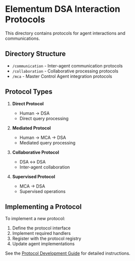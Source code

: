 # Elementum DSA Interaction Protocols

This directory contains protocols for agent interactions and communications.

## Directory Structure

- `/communication` - Inter-agent communication protocols
- `/collaboration` - Collaborative processing protocols
- `/mca` - Master Control Agent integration protocols

## Protocol Types

1. **Direct Protocol**
   - Human → DSA
   - Direct query processing

2. **Mediated Protocol**
   - Human → MCA → DSA
   - Mediated query processing

3. **Collaborative Protocol**
   - DSA ↔ DSA
   - Inter-agent collaboration

4. **Supervised Protocol**
   - MCA → DSA
   - Supervised operations

## Implementing a Protocol

To implement a new protocol:

1. Define the protocol interface
2. Implement required handlers
3. Register with the protocol registry
4. Update agent implementations

See the [Protocol Development Guide](../docs/protocol-development.md) for detailed instructions.